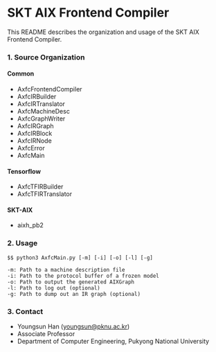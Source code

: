 # SKT AIX Frontend Compiler #

This README describes the organization and usage of the SKT AIX Frontend Compiler.

### 1. Source Organization ###

#### Common
 
* AxfcFrontendCompiler
* AxfcIRBuilder    
* AxfcIRTranslator
* AxfcMachineDesc
* AxfcGraphWriter
* AxfcIRGraph
* AxfcIRBlock
* AxfcIRNode
* AxfcError
* AxfcMain

#### Tensorflow

* AxfcTFIRBuilder
* AxfcTFIRTranslator

#### SKT-AIX

* aixh_pb2

### 2. Usage ###

    $$ python3 AxfcMain.py [-m] [-i] [-o] [-l] [-g]
    
    -m: Path to a machine description file
    -i: Path to the protocol buffer of a frozen model
    -o: Path to output the generated AIXGraph
    -l: Path to log out (optional)
    -g: Path to dump out an IR graph (optional)

### 3. Contact ###

* Youngsun Han (youngsun@pknu.ac.kr)
* Associate Professor
* Department of Computer Engineering, Pukyong National University